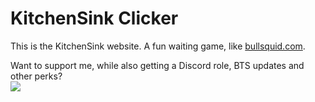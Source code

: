 # KitchenSink Clicker
This is the KitchenSink website. A fun waiting game, like [bullsquid.com](https://bullsquid.com/).

Want to support me, while also getting a Discord role, BTS updates and other perks?<br>
<a href="https://www.buymeacoffee.com/KitchenSink"><img src="https://img.buymeacoffee.com/button-api/?text=Buy me a sink&emoji=💧&slug=KitchenSink&button_colour=5F7FFF&font_colour=ffffff&font_family=Poppins&outline_colour=000000&coffee_colour=FFDD00" /></a>
